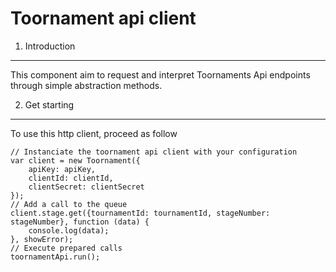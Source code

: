 Toornament api client
=====================

1) Introduction
---------------

This component aim to request and interpret Toornaments Api endpoints through simple abstraction methods.

2) Get starting
---------------

To use this http client, proceed as follow

    // Instanciate the toornament api client with your configuration
    var client = new Toornament({
        apiKey: apiKey,
        clientId: clientId,
        clientSecret: clientSecret
    });
    // Add a call to the queue
    client.stage.get({tournamentId: tournamentId, stageNumber: stageNumber}, function (data) {
        console.log(data);
    }, showError);
    // Execute prepared calls
    toornamentApi.run();